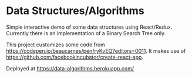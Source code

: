 # Data Structures/Algorithms

Simple interactive demo of some data structures using React/Redux. Currently there is an implementation of a Binary Search Tree only.

This project customizes some code from https://codepen.io/beaucarnes/pen/ryKvEQ?editors=0011.
It makes use of https://github.com/facebookincubator/create-react-app.

Deployed at https://data-algorithms.herokuapp.com/
